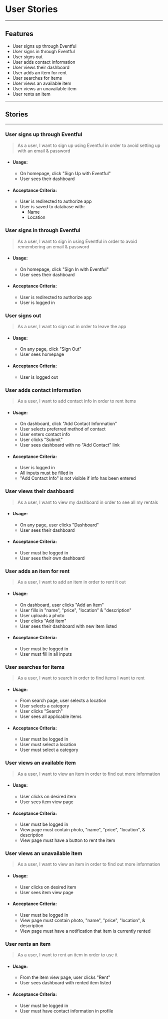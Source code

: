 # User Stories

____
## Features
* User signs up through Eventful
* User signs in through Eventful
* User signs out
* User adds contact information
* User views their dashboard
* User adds an item for rent
* User searches for items
* User views an available item
* User views an unavailable item
* User rents an item

____
## Stories

____
### User signs up through Eventful
> As a user, I want to sign up using Eventful in order to avoid setting up with
> an email & password

* #### Usage:
  * On homepage, click "Sign Up with Eventful"
  * User sees their dashboard


* #### Acceptance Criteria:
  * User is redirected to authorize app
  * User is saved to database with:
    * Name
    * Location

### User signs in through Eventful
> As a user, I want to sign in using Eventful in order to avoid remembering
> an email & password

* #### Usage:
  * On homepage, click "Sign In with Eventful"
  * User sees their dashboard


* #### Acceptance Criteria:
  * User is redirected to authorize app
  * User is logged in

### User signs out
> As a user, I want to sign out in order to leave the app

* #### Usage:
  * On any page, click "Sign Out"
  * User sees homepage


* #### Acceptance Criteria:
  * User is logged out

### User adds contact information
> As a user, I want to add contact info in order to rent items

* #### Usage:
  * On dashboard, click "Add Contact Information"
  * User selects preferred method of contact
  * User enters contact info
  * User clicks "Submit"
  * User sees dashboard with no "Add Contact" link


* #### Acceptance Criteria:
  * User is logged in
  * All inputs must be filled in
  * "Add Contact Info" is not visible if info has been entered

### User views their dashboard
> As a user, I want to view my dashboard in order to see all my rentals

* #### Usage:
  * On any page, user clicks "Dashboard"
  * User sees their dashboard


* #### Acceptance Criteria:
  * User must be logged in
  * User sees their own dashboard

### User adds an item for rent
> As a user, I want to add an item in order to rent it out

* #### Usage:
  * On dashboard, user clicks "Add an Item"
  * User fills in "name", "price", "location" & "description"
  * User uploads a photo
  * User clicks "Add item"
  * User sees their dashboard with new item listed


* #### Acceptance Criteria:
  * User must be logged in
  * User must fill in all inputs

### User searches for items
> As a user, I want to search in order to find items I want to rent

* #### Usage:
  * From search page, user selects a location
  * User selects a category
  * User clicks "Search"
  * User sees all applicable items


* #### Acceptance Criteria:
  * User must be logged in
  * User must select a location
  * User must select a category

### User views an available item
> As a user, I want to view an item in order to find out more information

* #### Usage:
  * User clicks on desired item
  * User sees item view page


* #### Acceptance Criteria:
  * User must be logged in
  * View page must contain photo, "name", "price", "location", & description
  * View page must have a button to rent the item

### User views an unavailable item
> As a user, I want to view an item in order to find out more information

* #### Usage:
  * User clicks on desired item
  * User sees item view page


* #### Acceptance Criteria:
  * User must be logged in
  * View page must contain photo, "name", "price", "location", & description
  * View page must have a notification that item is currently rented

### User rents an item
> As a user, I want to rent an item in order to use it

* #### Usage:
  * From the item view page, user clicks "Rent"
  * User sees dashboard with rented item listed


* #### Acceptance Criteria:
  * User must be logged in
  * User must have contact information in profile
